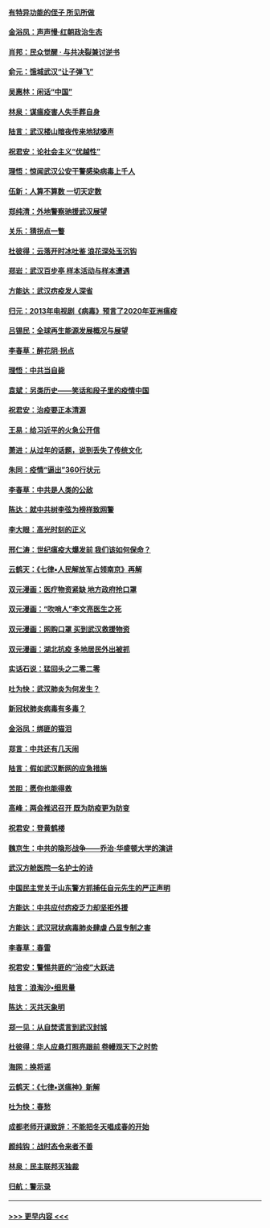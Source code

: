 #### [有特异功能的侄子 所见所做](../pages/nsc993/n11901154.md?t=02280531) 
#### [金浴凤：声声慢‧红朝政治生态](../pages/nsc993/n11899553.md?t=02280531) 
#### [肖邦：民众觉醒 · 与共决裂兼讨逆书](../pages/nsc993/n11898435.md?t=02280531) 
#### [俞元：饿城武汉“让子弹飞”](../pages/nsc993/n11898344.md?t=02280531) 
#### [吴惠林：闲话“中国”](../pages/nsc993/n11898182.md?t=02280531) 
#### [林泉：谋瘟疫害人失手葬自身](../pages/nsc993/n11897892.md?t=02280531) 
#### [陆言：武汉楼山暗夜传来地狱嚎声](../pages/nsc993/n11897033.md?t=02280531) 
#### [祝君安：论社会主义“优越性”](../pages/nsc993/n11897005.md?t=02280531) 
#### [理悟：惊闻武汉公安干警感染病毒上千人](../pages/nsc993/n11896947.md?t=02280531) 
#### [伍新：人算不算数 一切天定数](../pages/nsc993/n11893372.md?t=02280531) 
#### [郑纯清：外地警察驰援武汉展望](../pages/nsc993/n11893115.md?t=02280531) 
#### [关乐：猜拐点一瞥](../pages/nsc993/n11893020.md?t=02280531) 
#### [杜彼得：云落开时冰吐鉴 浪花深处玉沉钩](../pages/nsc993/n11892107.md?t=02280531) 
#### [郑岩：武汉百步亭 样本活动与样本遭遇](../pages/nsc993/n11892310.md?t=02280531) 
#### [方能达：武汉疠疫发人深省](../pages/nsc993/n11891376.md?t=02280531) 
#### [归元：2013年电视剧《病毒》预言了2020年亚洲瘟疫](../pages/nsc993/n11891126.md?t=02280531) 
#### [吕锡民：全球再生能源发展概况与展望](../pages/nsc993/n11890613.md?t=02280531) 
#### [李春草：醉花阴·拐点](../pages/nsc993/n11890567.md?t=02280531) 
#### [理悟：中共当自毙](../pages/nsc993/n11890559.md?t=02280531) 
#### [袁斌：另类历史——笑话和段子里的疫情中国](../pages/nsc993/n11889243.md?t=02280531) 
#### [祝君安：治疫要正本清源](../pages/nsc993/n11889085.md?t=02280531) 
#### [王易：给习近平的火急公开信](../pages/nsc993/n11888225.md?t=02280531) 
#### [萧进：从过年的话题，说到丢失了传统文化](../pages/nsc993/n11887732.md?t=02280531) 
#### [朱同：疫情“逼出”360行状元](../pages/nsc993/n11887678.md?t=02280531) 
#### [李春草：中共是人类的公敌](../pages/nsc993/n11887656.md?t=02280531) 
#### [陈达：就中共树李弦为榜样致网警](../pages/nsc993/n11887625.md?t=02280531) 
#### [李大眼：高光时刻的正义](../pages/nsc993/n11887585.md?t=02280531) 
#### [邢仁涛：世纪瘟疫大爆发前 我们该如何保命？](../pages/nsc993/n11887535.md?t=02280531) 
#### [云鹤天：《七律▪人民解放军占领南京》再解](../pages/nsc993/n11887524.md?t=02280531) 
#### [双元漫画：医疗物资紧缺 地方政府抢口罩](../pages/nsc993/n11884744.md?t=02280531) 
#### [双元漫画：“吹哨人”李文亮医生之死](../pages/nsc993/n11884705.md?t=02280531) 
#### [双元漫画：网购口罩 买到武汉救援物资](../pages/nsc993/n11884670.md?t=02280531) 
#### [双元漫画：湖北抗疫 多地居民外出被抓](../pages/nsc993/n11884643.md?t=02280531) 
#### [实话石说：猛回头之二零二零](../pages/nsc993/n11883968.md?t=02280531) 
#### [吐为快：武汉肺炎为何发生？](../pages/nsc993/n11882180.md?t=02280531) 
#### [新冠状肺炎病毒有多毒？](../pages/nsc993/n11881790.md?t=02280531) 
#### [金浴凤：绑匪的猫泪](../pages/nsc993/n11880664.md?t=02280531) 
#### [郑言：中共还有几天闹](../pages/nsc993/n11880645.md?t=02280531) 
#### [陆言：假如武汉断网的应急措施](../pages/nsc993/n11880619.md?t=02280531) 
#### [苦胆：愿你也能得救](../pages/nsc993/n11880601.md?t=02280531) 
#### [高峰：两会推迟召开  既为防疫更为防变](../pages/nsc993/n11879977.md?t=02280531) 
#### [祝君安：登黄鹤楼](../pages/nsc993/n11880583.md?t=02280531) 
#### [魏京生：中共的隐形战争——乔治‧华盛顿大学的演讲](../pages/nsc993/n11879765.md?t=02280531) 
#### [武汉方舱医院一名护士的诗](../pages/nsc993/n11878480.md?t=02280531) 
#### [中国民主党关于山东警方抓捕任自元先生的严正声明](../pages/nsc993/n11877506.md?t=02280531) 
#### [方能达：中共应付疠疫乏力却坚拒外援](../pages/nsc993/n11877497.md?t=02280531) 
#### [方能达：武汉冠状病毒肺炎肆虐 凸显专制之害](../pages/nsc993/n11877475.md?t=02280531) 
#### [李春草：春雷](../pages/nsc993/n11876287.md?t=02280531) 
#### [祝君安：警惕共匪的“治疫”大跃进](../pages/nsc993/n11876084.md?t=02280531) 
#### [陆言：浪淘沙•细思量](../pages/nsc993/n11876071.md?t=02280531) 
#### [陈达：灭共天象明](../pages/nsc993/n11876063.md?t=02280531) 
#### [郑一见：从自焚谎言到武汉封城](../pages/nsc993/n11875621.md?t=02280531) 
#### [杜彼得：华人应悬灯照亮跟前 卷幔观天下之时势](../pages/nsc993/n11874822.md?t=02280531) 
#### [海网：换将谣](../pages/nsc993/n11873712.md?t=02280531) 
#### [云鹤天：《七律▪送瘟神》新解](../pages/nsc993/n11873598.md?t=02280531) 
#### [吐为快：春愁](../pages/nsc993/n11872801.md?t=02280531) 
#### [成都老师开课致辞：不能把冬天唱成春的开始](../pages/nsc993/n11872653.md?t=02280531) 
#### [颜纯钩：战时态令来者不善](../pages/nsc993/n11872011.md?t=02280531) 
#### [林泉：民主联邦灭独裁](../pages/nsc993/n11870998.md?t=02280531) 
#### [归航：警示录](../pages/nsc993/n11870963.md?t=02280531) 

----
#### [ >>> 更早内容 <<< ](../indexes/nsc993-earlier.md)
